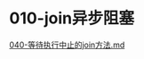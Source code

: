 # 010-join异步阻塞

 [040-等待执行中止的join方法.md](../../../04-java/03-Java并发编程/06-Java并发编程基础/040-等待执行中止的join方法.md) 

